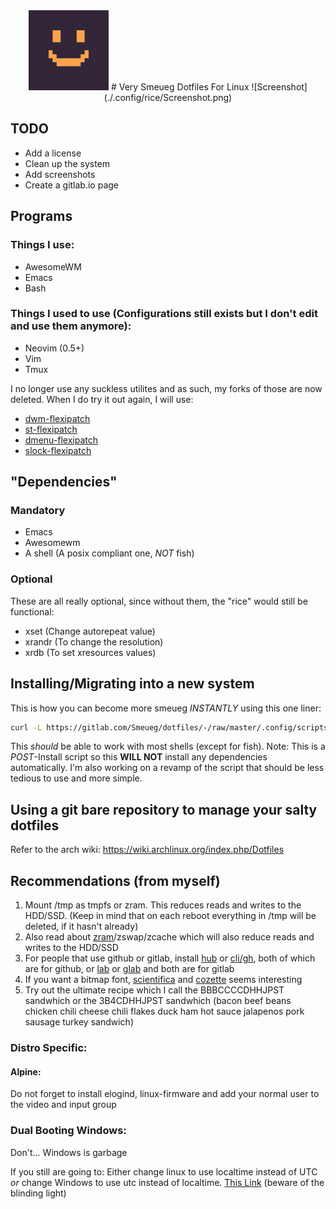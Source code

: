 <div align="center">
<img src="./.config/rice/Smeueg.png" height=128 width=128>
# Very Smeueg Dotfiles For Linux
![Screenshot](./.config/rice/Screenshot.png)
</div>


## TODO
- Add a license
- Clean up the system
- Add screenshots
- Create a gitlab.io page



## Programs
### Things I use:
- AwesomeWM
- Emacs
- Bash

### Things I used to use (Configurations still exists but I don't edit and use them anymore):
- Neovim (0.5+)
- Vim
- Tmux

I no longer use any suckless utilites and as such, my forks of those are now
deleted. When I do try it out again, I will use:
- [dwm-flexipatch](https://github.com/bakkeby/dwm-flexipatch)
- [st-flexipatch](https://github.com/bakkeby/st-flexipatch)
- [dmenu-flexipatch](https://github.com/bakkeby/dmenu-flexipatch)
- [slock-flexipatch](https://github.com/bakkeby/slock-flexipatch)



## "Dependencies"
### Mandatory
- Emacs
- Awesomewm
- A shell (A posix compliant one, *NOT* fish)

### Optional
These are all really optional, since without them, the "rice" would still be functional:
- xset (Change autorepeat value)
- xrandr (To change the resolution)
- xrdb (To set xresources values)



## Installing/Migrating into a new system
This is how you can become more smeueg *INSTANTLY* using this one liner:
```sh
curl -L https://gitlab.com/Smeueg/dotfiles/-/raw/master/.config/scripts/migrate/smeueger | sh
```
This _should_ be able to work with most shells (except for fish).
Note: This is a *POST*-Install script so this **WILL NOT** install any
dependencies automatically. I'm also working on a revamp of the script that
should be less tedious to use and more simple.


## Using a git bare repository to manage your salty dotfiles
Refer to the arch wiki: https://wiki.archlinux.org/index.php/Dotfiles



## Recommendations (from myself)
1. Mount /tmp as tmpfs or zram. This reduces reads and writes to the HDD/SSD. (Keep in mind that on each reboot everything in /tmp will be deleted, if it hasn't already)
2. Also read about [zram](https://www.kernel.org/doc/html/latest/admin-guide/blockdev/zram.html)/zswap/zcache which will also reduce reads and writes to the HDD/SSD
3. For people that use github or gitlab, install [hub](https://github.com/profclems/glab) or [cli/gh](https://github.com/cli/cli), both of which are for github, or [lab](https://github.com/zaquestion/lab/) or [glab](https://github.com/profclems/glab) and both are for gitlab
4. If you want a bitmap font, [scientifica](https://github.com/NerdyPepper/scientifica) and [cozette](https://github.com/slavfox/Cozette) seems interesting
5. Try out the ultimate recipe which I call the BBBCCCCDHHJPST sandwhich or the 3B4CDHHJPST sandwhich (bacon beef beans chicken chili cheese chili flakes duck ham hot sauce jalapenos pork sausage turkey sandwich)

### Distro Specific:
#### Alpine:
Do not forget to install elogind, linux-firmware and add your normal user to the
video and input group

### Dual Booting Windows:
Don't... Windows is garbage

If you still are going to:
Either change linux to use localtime instead of UTC *or* change Windows to use
utc instead of localtime. [This Link](https://itsfoss.com/wrong-time-dual-boot/) (beware of the blinding light)
